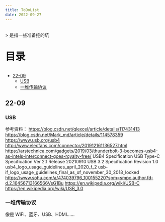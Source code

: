 ```yaml
---
title: ToDoList
date: 2022-09-27
---
```


<br>
> 是指一些准备挖的坑

<p style="font-size: 32px; font-weight: bold;">目录</p>

<!-- @import "[TOC]" {cmd="toc" depthFrom=2 depthTo=5 orderedList=false} -->

<!-- code_chunk_output -->

- [22-09](#22-09)
  - [USB](#usb)
  - [一堆传输协议](#一堆传输协议)

<!-- /code_chunk_output -->

## 22-09

### USB

参考资料：
https://blog.csdn.net/qlexcel/article/details/117431413
https://blog.csdn.net/Mark_md/article/details/114578359
https://www.usb.org/usb4
http://www.elecfans.com/connector/201912161136527.html
https://arstechnica.com/gadgets/2019/03/thunderbolt-3-becomes-usb4-as-intels-interconnect-goes-royalty-free/
USB4 Specification
USB Type-C Specification Ver 2.1 Release 20210910
USB 3.2 Specification Revision 1.0
usb4_logo_usage_guidelines_april_2020_f_2
usb-if_logo_usage_guidelines_final_as_of_november_30_2018_locked
https://www.sohu.com/a/474039796_100155220?spm=smpc.author.fd-d.2.16456713166566VsG1Bu
https://en.wikipedia.org/wiki/USB-C
https://en.wikipedia.org/wiki/USB_3.0

### 一堆传输协议

像是 WiFi、蓝牙、USB、HDMI……
